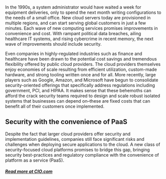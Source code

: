 <p>In the 1990s, a system administrator would have waited a week for equipment deliveries, only to spend the next month writing configurations to the needs of a small office. New cloud servers today are provisioned in multiple regions, and can start serving global customers in just a few minutes. Each wave of new computing services promises improvements in convenience and cost. With rampant political data breaches, ailing healthcare IT systems, and rising cybercrime in recent memory, the next wave of improvements should include security.</p>
<p>Even companies in highly-regulated industries such as finance and healthcare have been drawn to the potential cost savings and tremendous flexibility offered by public cloud providers. The cloud providers themselves enjoy economies of scale resulting from efficient utilization, custom-made hardware, and strong tooling written once and for all. More recently, large players such as Google, Amazon, and Microsoft have begun to consolidate security-oriented offerings that specifically address regulations including government, PCI, and HIPAA. It makes sense that these behemoths can afford the crack security teams required to design and scale robust isolated systems that businesses can depend on–these are fixed costs that can benefit all of their customers once implemented.</p>
<h2 id="security-with-the-convenience-of-paas">Security with the convenience of PaaS</h2>
<p>Despite the fact that larger cloud providers offer security and implementation guidelines, companies still face significant risks and challenges when deploying secure applications to the cloud. A new class of security-focused cloud platforms promises to bridge this gap, bringing security best-practices and regulatory compliance with the convenience of platform as a service (PaaS).</p>
<h5>
<a href="http://www.cio.com/article/3196437/security/secure-platforms-as-a-service-allow-you-to-focus-on-function.html" target="_blank"><i class="linkify icon"></i>Read more at CIO.com</a>
</h5>